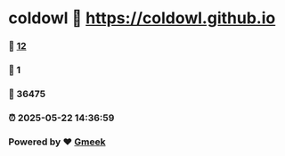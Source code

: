 # coldowl :link: https://coldowl.github.io 
### :page_facing_up: [12](https://coldowl.github.io/tag.html) 
### :speech_balloon: 1 
### :hibiscus: 36475 
### :alarm_clock: 2025-05-22 14:36:59 
### Powered by :heart: [Gmeek](https://github.com/Meekdai/Gmeek)

